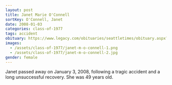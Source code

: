 ```yaml
---
layout: post
title: Janet Marie O'Connell
sortKey: O'Connell, Janet
date: 2008-01-03
categories: class-of-1977
tags: accident
obituary: https://www.legacy.com/obituaries/seattletimes/obituary.aspx?n=Janet-OConnell&pid=100971422
images:
  - /assets/class-of-1977/janet-m-o-connell-1.png
  - /assets/class-of-1977/janet-m-o-connell-2.jpg
gender: female
---
```

Janet passed away on January 3, 2008, following a tragic accident and a long unsuccessful recovery. She was 49 years old.
